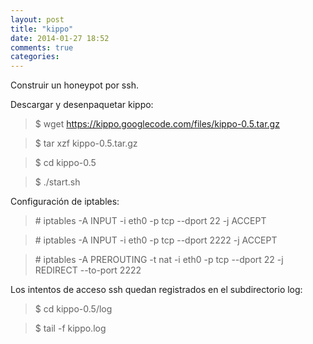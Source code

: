 ```yaml
---
layout: post
title: "kippo"
date: 2014-01-27 18:52
comments: true
categories: 
---
```

Construir un honeypot por ssh. 

Descargar y desenpaquetar kippo: 

>$ wget https://kippo.googlecode.com/files/kippo-0.5.tar.gz 

>$ tar xzf kippo-0.5.tar.gz 

>$ cd kippo-0.5 

>$ ./start.sh 

Configuración de iptables: 

>\# iptables -A INPUT -i eth0 -p tcp --dport 22 -j ACCEPT 

>\# iptables -A INPUT -i eth0 -p tcp --dport 2222 -j ACCEPT 

>\# iptables -A PREROUTING -t nat -i eth0 -p tcp --dport 22 -j REDIRECT --to-port 2222 

Los intentos de acceso ssh quedan registrados en el subdirectorio log: 

>$ cd kippo-0.5/log 

>$ tail -f kippo.log 

